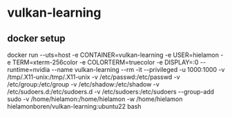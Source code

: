 # vulkan-learning

## docker setup
docker run --uts=host -e CONTAINER=vulkan-learning -e USER=hielamon -e TERM=xterm-256color -e COLORTERM=truecolor -e DISPLAY=:0   --runtime=nvidia --name vulkan-learning --rm -it --privileged -u 1000:1000 -v /tmp/.X11-unix:/tmp/.X11-unix -v /etc/passwd:/etc/passwd -v /etc/group:/etc/group -v /etc/shadow:/etc/shadow -v /etc/sudoers.d:/etc/sudoers.d -v /etc/sudoers:/etc/sudoers --group-add sudo -v /home/hielamon:/home/hielamon -w /home/hielamon hielamonboren/vulkan-learning:ubuntu22 bash